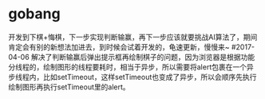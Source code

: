 # gobang
开发到下棋+悔棋，下一步实现判断输赢，再下一步应该就要挑战AI算法了，期间肯定会有别的新想法加进去，到时候会试着开发的，龟速更新，慢慢来~
#2017-04-06
解决了判断输赢后弹出提示框再绘制棋子的问题，因为浏览器是根据功能分线程的，绘制图形的线程要耗时，相当于异步，所以需要将alert包裹在一个异步线程内，比如setTimeout，这样setTimeout也变成了异步，所以会顺序先执行绘制图形再执行setTimeout里的alert。